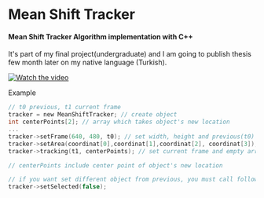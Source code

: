 # Mean Shift Tracker
#### Mean Shift Tracker Algorithm implementation with C++ 

It's part of my final project(undergraduate) and I am going to publish thesis few month later on my native language (Turkish).

[![Watch the video](https://i.ytimg.com/vi/RZAF1Q7nYrc/hqdefault.jpg)](https://youtu.be/RZAF1Q7nYrc)

Example
``` c
// t0 previous, t1 current frame
tracker = new MeanShiftTracker; // create object
int centerPoints[2]; // array which takes object's new location
...
tracker->setFrame(640, 480, t0); // set width, height and previous(t0) frame
tracker->setArea(coordinat[0],coordinat[1],coordinat[2], coordinat[3]); // set coordinates of object
tracker->tracking(t1, centerPoints); // set current frame and empty array

// centerPoints include center point of object's new location

// if you want set different object from previous, you must call following function
tracker->setSelected(false);
```   
  
